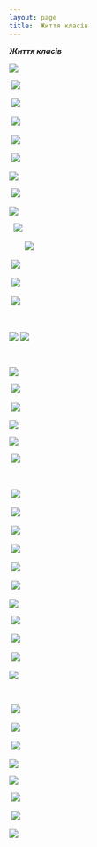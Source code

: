 ```yaml
---
layout: page
title:  Життя класів
---
```

**_Життя класів_**

![](/assets/tiger-1356597658.jpg)  

 ![](/assets/tiger-1356597610.jpg)

 ![](/assets/tiger-1356597561.jpg)

 ![](/assets/tiger-1356597529.jpg)

 ![](/assets/tiger-1356597491.jpg)

 ![](/assets/tiger-1356597453.jpg)

![](/assets/tiger-1356597394.jpg)

 ![](/assets/tiger-1356597100.jpg)

![](/assets/tiger-1356425402.jpg)  

  ![](/assets/tiger-1356425529.jpg)

       ![](/assets/tiger-1350555220.jpg)

 ![](/assets/tiger-1350555334.jpg)

 ![](/assets/tiger-1350895699.jpg)

 ![](/assets/tiger-1350895851.jpg)

   

![](/assets/tiger-1350886516.jpg) ![](/assets/tiger-1350886962.jpg)

   

![](/assets/tiger-1350551487.jpg)

 ![](/assets/tiger-1350551677.jpg)

 ![](/assets/tiger-1350903904.jpg)

![](/assets/tiger-1350904014.jpg)  

![](/assets/tiger-1350557318.jpg)

 ![](/assets/tiger-1350557437.jpg)

   

 ![](/assets/tiger-1350557589.jpg)

 ![](/assets/tiger-1350557722.jpg)

 ![](/assets/tiger-1350887315.jpg)

 ![](/assets/tiger-1350887426.jpg)

 ![](/assets/tiger-1356425714.jpg)

 ![](/assets/tiger-1356425790.jpg)

![](/assets/tiger-1350885728.jpg)

 ![](/assets/tiger-1350885852.jpg)

 ![](/assets/tiger-1350888015.jpg)

 ![](/assets/tiger-1350888138.jpg)

![](/assets/tiger-1350558091.jpg)

   

 ![](/assets/tiger-1350560360.jpg)

 ![](/assets/tiger-1350560483.jpg)

 ![](/assets/tiger-1356425916.jpg)

![](/assets/tiger-1356425984.jpg)  

![](/assets/tiger-1350457290.jpg)

 ![](/assets/tiger-1350457319.jpg)

 ![](/assets/tiger-1351161883.jpg)

![](/assets/tiger-1351161737.jpg)